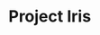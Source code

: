 <!--
 * @Author: Conghao Wong
 * @Date: 2021-04-24 00:39:31
 * @LastEditors: Conghao Wong
 * @LastEditTime: 2021-06-21 14:58:58
 * @Description: file content
 * @Github: https://github.com/conghaowoooong
 * Copyright 2021 Conghao Wong, All Rights Reserved.
-->

# Project Iris

